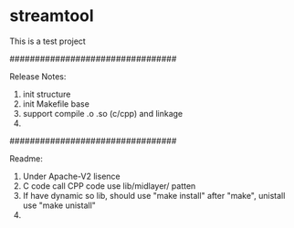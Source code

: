 # streamtool
This is a test project

#################################

Release Notes:
1. init structure
2. init Makefile base
3. support compile .o .so (c/cpp) and linkage
4.

#################################

Readme:
1. Under Apache-V2 lisence
2. C code call CPP code use lib/midlayer/ patten
3. If have dynamic so lib, should use "make install" after "make", unistall use "make unistall"
4.


